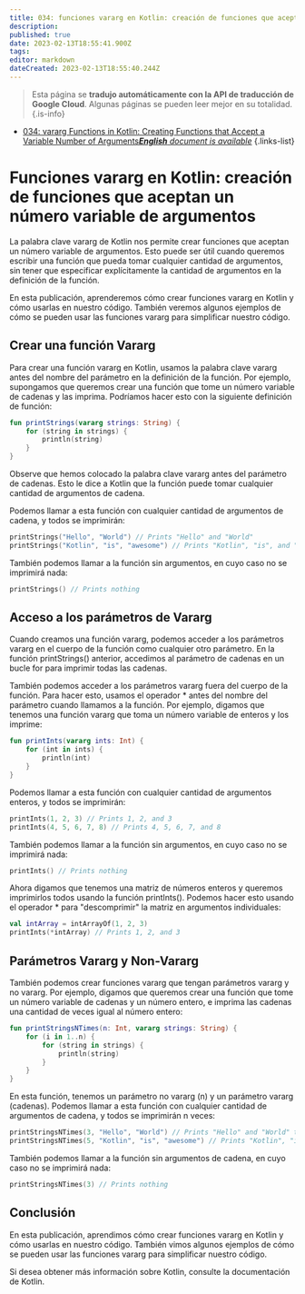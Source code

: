 ```yaml
---
title: 034: funciones vararg en Kotlin: creación de funciones que aceptan un número variable de argumentos
description: 
published: true
date: 2023-02-13T18:55:41.900Z
tags: 
editor: markdown
dateCreated: 2023-02-13T18:55:40.244Z
---
```


> Esta página se **tradujo automáticamente con la API de traducción de Google Cloud**.
Algunas páginas se pueden leer mejor en su totalidad.{.is-info}



- [034: vararg Functions in Kotlin: Creating Functions that Accept a Variable Number of Arguments***English** document is available*](/en/Knowledge-base/Kotlin/Learning/034-vararg-functions-in-kotlin-creating-functions-that-accept-a-variable-number-of-arguments)
{.links-list}


# Funciones vararg en Kotlin: creación de funciones que aceptan un número variable de argumentos

La palabra clave vararg de Kotlin nos permite crear funciones que aceptan un número variable de argumentos. Esto puede ser útil cuando queremos escribir una función que pueda tomar cualquier cantidad de argumentos, sin tener que especificar explícitamente la cantidad de argumentos en la definición de la función.

En esta publicación, aprenderemos cómo crear funciones vararg en Kotlin y cómo usarlas en nuestro código. También veremos algunos ejemplos de cómo se pueden usar las funciones vararg para simplificar nuestro código.

## Crear una función Vararg

Para crear una función vararg en Kotlin, usamos la palabra clave vararg antes del nombre del parámetro en la definición de la función. Por ejemplo, supongamos que queremos crear una función que tome un número variable de cadenas y las imprima. Podríamos hacer esto con la siguiente definición de función:

```kotlin
fun printStrings(vararg strings: String) {
    for (string in strings) {
        println(string)
    }
}
```

Observe que hemos colocado la palabra clave vararg antes del parámetro de cadenas. Esto le dice a Kotlin que la función puede tomar cualquier cantidad de argumentos de cadena.

Podemos llamar a esta función con cualquier cantidad de argumentos de cadena, y todos se imprimirán:

```kotlin
printStrings("Hello", "World") // Prints "Hello" and "World"
printStrings("Kotlin", "is", "awesome") // Prints "Kotlin", "is", and "awesome"
```

También podemos llamar a la función sin argumentos, en cuyo caso no se imprimirá nada:

```kotlin
printStrings() // Prints nothing
```

## Acceso a los parámetros de Vararg

Cuando creamos una función vararg, podemos acceder a los parámetros vararg en el cuerpo de la función como cualquier otro parámetro. En la función printStrings() anterior, accedimos al parámetro de cadenas en un bucle for para imprimir todas las cadenas.

También podemos acceder a los parámetros vararg fuera del cuerpo de la función. Para hacer esto, usamos el operador * antes del nombre del parámetro cuando llamamos a la función. Por ejemplo, digamos que tenemos una función vararg que toma un número variable de enteros y los imprime:

```kotlin
fun printInts(vararg ints: Int) {
    for (int in ints) {
        println(int)
    }
}
```

Podemos llamar a esta función con cualquier cantidad de argumentos enteros, y todos se imprimirán:

```kotlin
printInts(1, 2, 3) // Prints 1, 2, and 3
printInts(4, 5, 6, 7, 8) // Prints 4, 5, 6, 7, and 8
```

También podemos llamar a la función sin argumentos, en cuyo caso no se imprimirá nada:

```kotlin
printInts() // Prints nothing
```

Ahora digamos que tenemos una matriz de números enteros y queremos imprimirlos todos usando la función printInts(). Podemos hacer esto usando el operador * para "descomprimir" la matriz en argumentos individuales:

```kotlin
val intArray = intArrayOf(1, 2, 3)
printInts(*intArray) // Prints 1, 2, and 3
```

## Parámetros Vararg y Non-Vararg

También podemos crear funciones vararg que tengan parámetros vararg y no vararg. Por ejemplo, digamos que queremos crear una función que tome un número variable de cadenas y un número entero, e imprima las cadenas una cantidad de veces igual al número entero:

```kotlin
fun printStringsNTimes(n: Int, vararg strings: String) {
    for (i in 1..n) {
        for (string in strings) {
            println(string)
        }
    }
}
```

En esta función, tenemos un parámetro no vararg (n) y un parámetro vararg (cadenas). Podemos llamar a esta función con cualquier cantidad de argumentos de cadena, y todos se imprimirán n veces:

```kotlin
printStringsNTimes(3, "Hello", "World") // Prints "Hello" and "World" three times
printStringsNTimes(5, "Kotlin", "is", "awesome") // Prints "Kotlin", "is", and "awesome" five times
```

También podemos llamar a la función sin argumentos de cadena, en cuyo caso no se imprimirá nada:

```kotlin
printStringsNTimes(3) // Prints nothing
```

## Conclusión

En esta publicación, aprendimos cómo crear funciones vararg en Kotlin y cómo usarlas en nuestro código. También vimos algunos ejemplos de cómo se pueden usar las funciones vararg para simplificar nuestro código.

Si desea obtener más información sobre Kotlin, consulte la documentación de Kotlin.